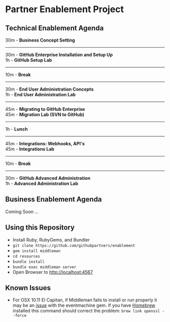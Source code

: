 # Partner Enablement Project

## Technical Enablement Agenda  
30m - **Business Concept Setting**

---  
30m - **GitHub Enterprise Installation and Setup Up**  
1h - **GitHub Setup Lab**  

---
10m - **Break**

---
30m - **End User Administration Concepts**  
1h - **End User Administration Lab**

---
45m - **Migrating to GitHub Enterprise**  
45m - **Migration Lab (SVN to GitHub)**

---
1h - **Lunch**

---
45m - **Integrations: Webhooks, API's**  
45m - **Integrations Lab**  

---
10m - **Break**

---
30m - **GitHub Advanced Administration**  
1h - **Advanced Administration Lab**

## Business Enablement Agenda

Coming Soon ...

## Using this Repository
- Install Ruby, RubyGems, and Bundler
- `git clone https://github.com/githubpartners/enablement`
- `gem install middleman`
- `cd resources`
- `bundle install`
- `bundle exec middleman server`
- Open Browser to [http://localhost:4567](http://localhost:4567)

## Known Issues
 - For OSX 10.11 El Capitan, if Middleman fails to install or run properly it may be an [issue](https://github.com/eventmachine/eventmachine/issues/643) with the eventmachine gem.  If you have [Homebrew](http://brew.sh/) installed this command should correct the problem: `brew link openssl --force`
